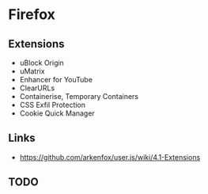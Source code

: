 # Firefox

## Extensions

- uBlock Origin
- uMatrix
- Enhancer for YouTube
- ClearURLs
- Containerise, Temporary Containers
- CSS Exfil Protection
- Cookie Quick Manager

## Links

- <https://github.com/arkenfox/user.js/wiki/4.1-Extensions>

## TODO
